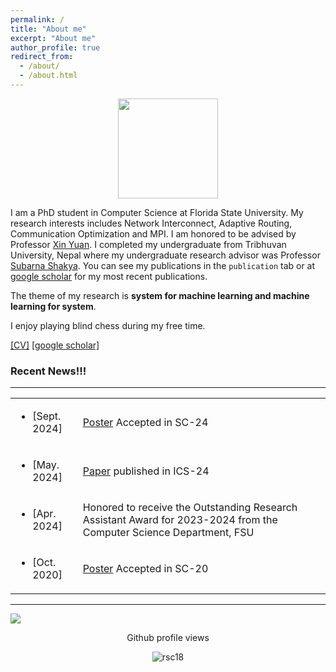 ```yaml
---
permalink: /
title: "About me"
excerpt: "About me"
author_profile: true
redirect_from: 
  - /about/
  - /about.html
---
```



<div id="header" align="center">
  <img src="https://media.giphy.com/media/0IAPszdB8MMjPxNhFL/giphy.gif" width="160"/>
</div>

I am a PhD student in Computer Science at Florida State University. My research interests includes Network Interconnect, Adaptive Routing, Communication Optimization and MPI. I am honored to be advised by Professor [Xin Yuan](https://www.cs.fsu.edu/~xyuan). I completed my undergraduate from Tribhuvan University, Nepal where my undergraduate research advisor was Professor [Subarna Shakya](http://doece.pcampus.edu.np/index.php/prof-dr-subarna-shakya/).
You can see my publications in the `publication` tab or at [google scholar](https://scholar.google.com/citations?user=MfhWZakAAAAJ&hl=en) for my most recent publications.

The theme of my research is **system for machine learning and machine learning for system**.  

I enjoy playing blind chess during my free time.   


[[CV]](/files/Ram-CV.pdf) [[google scholar]](https://scholar.google.com/citations?user=MfhWZakAAAAJ&hl=en)



### Recent News!!!
---

<table class="news-table" cellpadding=0 cellspacing=0 padding-top=2>
<tr>
    <td> <ul><li><span class="date">[Sept. 2024]</span></li></ul> </td>
    <td class="explanation"> <a href="">Poster</a> Accepted in SC-24 </td>
  </tr>
<tr>
    <td> <ul><li><span class="date">[May. 2024]</span></li></ul> </td>
    <td class="explanation"> <a href="https://dl.acm.org/doi/abs/10.1145/3650200.3656602">Paper</a> published in ICS-24 </td>
  </tr>
<tr>
    <td> <ul><li><span class="date">[Apr. 2024]</span></li></ul> </td>
    <td class="explanation"> Honored to receive the Outstanding Research Assistant Award for 2023-2024 from the Computer Science Department, FSU </td>
  </tr>
<tr>
    <td> <ul><li><span class="date">[Oct. 2020]</span></li></ul> </td>
    <td class="explanation"> <a href="https://par.nsf.gov/servlets/purl/10231745">Poster</a> Accepted in SC-20 </td>
  </tr>
</table>



---
<script type="text/javascript" id="clustrmaps" src="//clustrmaps.com/map_v2.js?d=sx3u_UYxXwJn-vdFlpNlDLu8-tPU3UaPoXXVIHRVDgo&cl=ffffff&w=a"></script>

<a href="https://clustrmaps.com/site/1brog"  title="Visit tracker">
<img src="//www.clustrmaps.com/map_v2.png?d=sx3u_UYxXwJn-vdFlpNlDLu8-tPU3UaPoXXVIHRVDgo&cl=ffffff" /></a> 

<p align="center">Github profile views</p>
<p align="center"> 
	<img src="https://komarev.com/ghpvc/?username=rsc18&label=Profile%20views&color=0e75b6&style=plastic" alt="rsc18" /> 
</p>

